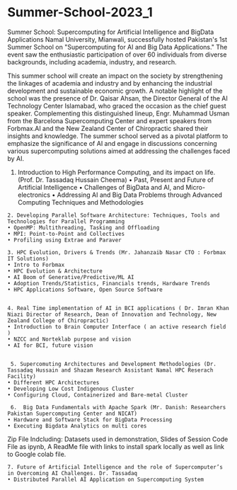 # Summer-School-2023_1

Summer School: Supercomputing for Artificial Intelligence and BigData Applications
Namal University, Mianwali, successfully hosted Pakistan's 1st Summer School on "Supercomputing for AI and Big Data Applications." The event saw the enthusiastic participation of over 60 individuals from diverse backgrounds, including academia, industry, and research.

This summer school will create an impact on the society by strengthening the linkages of academia and industry and by enhancing the industrial development and sustainable economic growth.
A notable highlight of the school was the presence of Dr. Qaisar Ahsan, the Director General of the AI Technology Center Islamabad, who graced the occasion as the chief guest speaker. 
Complementing this distinguished lineup, Engr. Muhammad Usman from the Barcelona Supercomputing Center and expert speakers from Forbmax.AI and the New Zealand Center of Chiropractic shared their insights and knowledge.
The summer school served as a pivotal platform to emphasize the significance of AI and engage in discussions concerning various supercomputing solutions aimed at addressing the challenges faced by AI.

   1. Introduction to High Performance Computing, and its impact on life. (Prof. Dr. Tassadaq Hussain Cheema) 
    • Past, Present and Future of Artificial Intelligence
    • Challenges of  BigData and AI, and Micro-electronics
    • Addressing AI and Big Data Problems through Advanced Computing Techniques and Methodologies

    2. Developing Parallel Software Architecture: Techniques, Tools and Technologies for Parallel Programming
    • OpenMP: Multithreading, Tasking and Offloading
    • MPI: Point-to-Point and Collectives
    • Profiling using Extrae and Paraver

    3. HPC Evolution, Drivers & Trends (Mr. Jahanzaib Nasar CTO : Forbmax IT Solutions)
    • Intro to Forbmax
    • HPC Evolution & Architecture
    • AI Boom of Generative/Predictive/ML AI 
    • Adoption Trends/Statistics, Financials trends, Hardware Trends
    • HPC Applications Software, Open Source Software 


    4. Real Time implementation of AI in BCI applications ( Dr. Imran Khan Niazi Director of Research, Dean of Innovation and Technology, New  Zealand College of Chiropractic)
    • Introduction to Brain Computer Interface ( an active research field )
    • NZCC and Norteklab purpose and vision
    • AI for BCI, future vision


     5. Supercomuting Architectures and Development Methodologies (Dr. Tassadaq Hussain and Shazam Research Assistant Namal HPC Reserach Facility)
    • Different HPC Architectures
    • Developing Low Cost Indigenous Cluster
    • Configuring Cloud, Containerized and Bare-metal Cluster  

     6.  Big Data Fundamentals with Apache Spark (Mr. Danish: Researchers Pakistan Supercomputing Center and NICAT)
    • Hardware and Software Stack for BigData Processing
    • Executing Bigdata Analytics on multi cores
Zip File Indcluding: Datasets used in demonstration, Slides of Session Code File as ipynb, A ReadMe file with links to install spark locally as well as link to Google colab file.

    7. Future of Artificial Intelligence and the role of Supercomputer’s in Overcoming AI Challenges. Dr. Tassadaq
    • Distributed Parallel AI Application on Supercomputing System 
